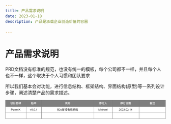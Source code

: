 ```yaml
---
title: 产品需求说明
date: 2023-01-18
description: 产品是承载企业创造价值的容器

---
```



# 产品需求说明


PRD文档没有标准的规范，也没有统一的模板，每个公司都不一样，并且每个人也不一样，这个取决于个人习惯和团队要求

所以我们基本会对功能，进行信息结构、框架结构、界面结构(原型)等一系列设计步骤，阐述清楚产品的需求描述。


![](../images/intro.png)